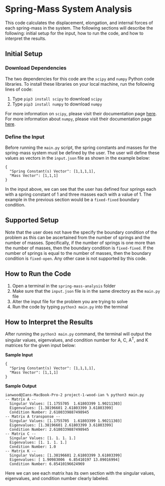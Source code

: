 # Spring-Mass System Analysis

This code calculates the displacement, elongation, and internal forces of each spring-mass in the system. The following sections will describe the following: initial setup for the input, how to run the code, and how to interpret the results.

## Initial Setup

### Download Dependencies

The two dependencies for this code are the `scipy` and `numpy` Python code libraries. To install these libraries on your local machine, run the following lines of code:

1. Type `pip3 install scipy` to  download `scipy`
2. Type `pip3 install numpy` to download `numpy`

For more information on `scipy`, please visit their documentation page [here](https://scipy.org). For more information about `numpy`, please visit their documentation page [here](https://numpy.org/doc/stable/user/whatisnumpy.html). 

### Define the Input

Before running the `main.py` script, the spring constants and masses for the spring-mass system must be defined by the user. The user will define these values as vectors in the `input.json` file as shown in the example below:

```
{
  "Spring Constant(s) Vector": [1,1,1,1],
  "Mass Vector": [1,1,1]
}
```

In the input above, we can see that the user has defined four springs each with a spring constant of 1 and three masses each with a value of 1. The example in the previous section would be a `fixed-fixed` boundary condition.

## Supported Setup

Note that the user does not have the specify the boundary condition of the problem as this can be ascertained from the number of springs and the number of masses. Specifically, if the number of springs is one more than the number of masses, then the boundary condition is `fixed-fixed`. If the number of springs is equal to the number of masses, then the boundary condition is `fixed-open`. Any other case is not supported by this code.

## How to Run the Code

1. Open a terminal in the `spring-mass-analysis` folder
2. Make sure that the `input.json` file is in the same directory as the `main.py` file
3. Alter the input file for the problem you are trying to solve
4. Run the code by typing `python3 main.py` into the terminal

## How to Interpret the Results

After running the `python3 main.py` command, the terminal will output the singular values, eigenvalues, and condition number for A, C, A<sup>T</sup>, and K matrices for the given input below:

**Sample Input**
```
{
  "Spring Constant(s) Vector": [1,1,1,1],
  "Mass Vector": [1,1,1]
}
```

**Sample Output**
```
ianwood@Ians-MacBook-Pro-2 project-1-wood-ian % python3 main.py
-- Matrix A --
  Singular Values: [1.1755705  1.61803399 1.90211303]
  Eigenvalues: [1.38196601 2.61803399 3.61803399]
  Condition Number: 2.6180339887498945
-- Matrix A transponse --
  Singular Values: [1.1755705  1.61803399 1.90211303]
  Eigenvalues: [1.38196601 2.61803399 3.61803399]
  Condition Number: 2.6180339887498945
-- Matrix C --
  Singular Values: [1. 1. 1. 1.]
  Eigenvalues: [1. 1. 1. 1.]
  Condition Number: 1.0
-- Matrix K --
  Singular Values: [1.38196601 2.61803399 3.61803399]
  Eigenvalues: [ 1.90983006  6.85410197 13.09016994]
  Condition Number: 6.85410196624969
```
Here we can see each matrix has its own section with the singular values, eigenvalues, and condition number clearly labeled.

